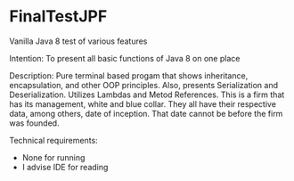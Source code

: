 # FinalTestJPF
Vanilla Java 8 test of various features

Intention:
To present all basic functions of Java 8 on one place

Description:
Pure terminal based progam that shows inheritance, encapsulation, and other OOP principles. Also, presents Serialization and Deserialization. Utilizes Lambdas 
and Metod References.
This is a firm that has its management, white and blue collar. They all have their respective data, among others, date of inception. That date cannot be before
the firm was founded.

Technical requirements:
- None for running
- I advise IDE for reading
